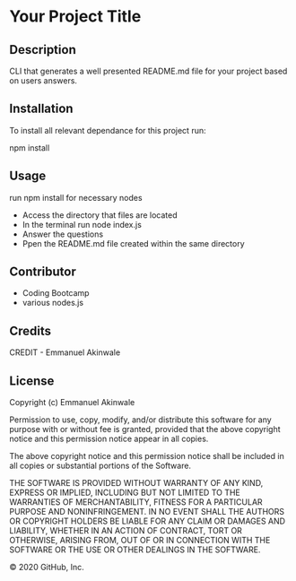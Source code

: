 # Your Project Title

## Description 

CLI that generates a well presented README.md file for your project based on users answers.



## Installation

To install all relevant dependance for this project run:

npm install


## Usage 

run npm install for necessary nodes
- Access the directory that files are located
- In the terminal run node index.js
- Answer the questions 
- Ppen the README.md file created within the same directory


## Contributor

- Coding Bootcamp
- various nodes.js


## Credits

CREDIT - Emmanuel Akinwale



## License

Copyright (c) Emmanuel Akinwale

Permission to use, copy, modify, and/or distribute this software for any purpose with or without fee is granted, provided that the above copyright notice and this permission notice appear in all copies.

The above copyright notice and this permission notice shall be included in all copies or substantial portions of the Software.

THE SOFTWARE IS PROVIDED WITHOUT WARRANTY OF ANY KIND, EXPRESS OR IMPLIED, INCLUDING BUT NOT LIMITED TO THE WARRANTIES OF MERCHANTABILITY, FITNESS FOR A PARTICULAR PURPOSE AND NONINFRINGEMENT. IN NO EVENT SHALL THE AUTHORS OR COPYRIGHT HOLDERS BE LIABLE FOR ANY CLAIM OR DAMAGES AND LIABILITY, WHETHER IN AN ACTION OF CONTRACT, TORT OR OTHERWISE, ARISING FROM, OUT OF OR IN CONNECTION WITH THE SOFTWARE OR THE USE OR OTHER DEALINGS IN THE SOFTWARE.

© 2020 GitHub, Inc.
  